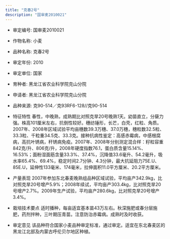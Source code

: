 ```yaml
---
title: "克春2号"
description: "国审麦2010021"
---
```

* 审定编号:  国审麦2010021

*  作物名称:  小麦

*  品种名称:  克春2号

*  审定年份:  2010

*  审定单位:  国家

* 育种者:  黑龙江省农业科学院克山分院

*  申请者:  黑龙江省农业科学院克山分院

*  品种来源:  克90-514／克93RF6-128//克90-514

*  特征特性
春性，中晚熟，成熟期比对照克旱20号晚熟1天。幼苗直立，分蘖力强。株高101厘米左右，抗倒性较好。穗纺锤形，长芒，白壳，红粒、角质。2007年、2008年区域试验平均亩穗数39.3万穗、37.0万穗，穗粒数32.5粒、33.3粒、千粒重34.5克、33.3克。接种抗病性鉴定：高感赤霉病，中感根腐病，高抗叶锈病，秆锈病免疫。2007年、2008年分别测定混合样：籽粒容重842克/升、806克/升，2008年硬度指数76.1，蛋白质含量15.14%、16.53%；面粉湿面筋含量33.3%、37.4%，沉降值33.6毫升、54.2毫升，吸水率65.4%、69.4%，稳定时间2.7分钟、4.3分钟，最大抗延阻力75E.U、85E.U，延伸性133毫米、174毫米，拉伸面积11.0平方厘米、20.2平方厘米。

*  产量表现
2007年参加东北春麦晚熟组品种区域试验，平均亩产342.9kg，比对照克旱20号增产5.9%；2008年续试，平均亩产303.4kg，比对照克旱20号增产2.7%。2009年生产试验，平均亩产280.6kg，比对照克旱20号增产3.4%。

*  栽培技术要点
适时播种，每亩适宜基本苗43万左右。秋深施肥或春分层施肥，药剂拌种，三叶期压青苗。注意防治赤霉病。成熟时及时收获。

*  审定意见
该品种符合国家小麦品种审定标准，通过审定。适宜在东北春麦区的黑龙江北部及内蒙古呼伦贝尔地区种植。
